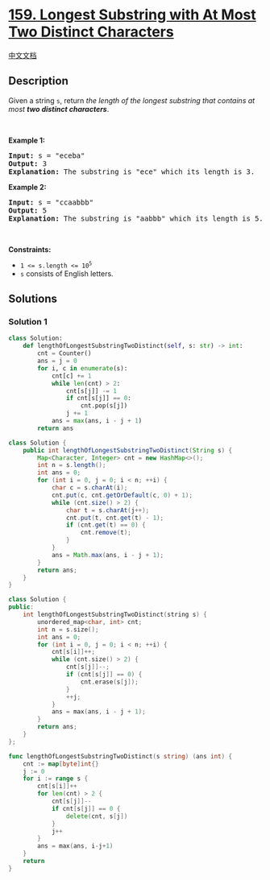 # [159. Longest Substring with At Most Two Distinct Characters](https://leetcode.com/problems/longest-substring-with-at-most-two-distinct-characters)

[中文文档](./solution/0100-0199/0159.Longest%20Substring%20with%20At%20Most%20Two%20Distinct%20Characters/README.md)

<!-- tags:Hash Table,String,Sliding Window -->

## Description

<p>Given a string <code>s</code>, return <em>the length of the longest </em><span data-keyword="substring-nonempty"><em>substring</em></span><em> that contains at most <strong>two distinct characters</strong></em>.</p>

<p>&nbsp;</p>
<p><strong class="example">Example 1:</strong></p>

<pre>
<strong>Input:</strong> s = &quot;eceba&quot;
<strong>Output:</strong> 3
<strong>Explanation:</strong> The substring is &quot;ece&quot; which its length is 3.
</pre>

<p><strong class="example">Example 2:</strong></p>

<pre>
<strong>Input:</strong> s = &quot;ccaabbb&quot;
<strong>Output:</strong> 5
<strong>Explanation:</strong> The substring is &quot;aabbb&quot; which its length is 5.
</pre>

<p>&nbsp;</p>
<p><strong>Constraints:</strong></p>

<ul>
	<li><code>1 &lt;= s.length &lt;= 10<sup>5</sup></code></li>
	<li><code>s</code> consists of English letters.</li>
</ul>

## Solutions

### Solution 1

<!-- tabs:start -->

```python
class Solution:
    def lengthOfLongestSubstringTwoDistinct(self, s: str) -> int:
        cnt = Counter()
        ans = j = 0
        for i, c in enumerate(s):
            cnt[c] += 1
            while len(cnt) > 2:
                cnt[s[j]] -= 1
                if cnt[s[j]] == 0:
                    cnt.pop(s[j])
                j += 1
            ans = max(ans, i - j + 1)
        return ans
```

```java
class Solution {
    public int lengthOfLongestSubstringTwoDistinct(String s) {
        Map<Character, Integer> cnt = new HashMap<>();
        int n = s.length();
        int ans = 0;
        for (int i = 0, j = 0; i < n; ++i) {
            char c = s.charAt(i);
            cnt.put(c, cnt.getOrDefault(c, 0) + 1);
            while (cnt.size() > 2) {
                char t = s.charAt(j++);
                cnt.put(t, cnt.get(t) - 1);
                if (cnt.get(t) == 0) {
                    cnt.remove(t);
                }
            }
            ans = Math.max(ans, i - j + 1);
        }
        return ans;
    }
}
```

```cpp
class Solution {
public:
    int lengthOfLongestSubstringTwoDistinct(string s) {
        unordered_map<char, int> cnt;
        int n = s.size();
        int ans = 0;
        for (int i = 0, j = 0; i < n; ++i) {
            cnt[s[i]]++;
            while (cnt.size() > 2) {
                cnt[s[j]]--;
                if (cnt[s[j]] == 0) {
                    cnt.erase(s[j]);
                }
                ++j;
            }
            ans = max(ans, i - j + 1);
        }
        return ans;
    }
};
```

```go
func lengthOfLongestSubstringTwoDistinct(s string) (ans int) {
	cnt := map[byte]int{}
	j := 0
	for i := range s {
		cnt[s[i]]++
		for len(cnt) > 2 {
			cnt[s[j]]--
			if cnt[s[j]] == 0 {
				delete(cnt, s[j])
			}
			j++
		}
		ans = max(ans, i-j+1)
	}
	return
}
```

<!-- tabs:end -->

<!-- end -->
